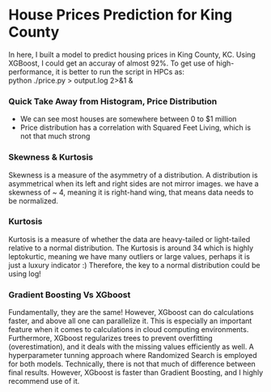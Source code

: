 # House Prices Prediction for King County  
In here, I built a model to predict housing prices in King County, KC. Using XGBoost, I could get an accuray of almost 92%.
To get use of high-performance, it is better to run the script in HPCs as:  
python ./price.py > output.log 2>&1 &


### Quick Take Away from Histogram, Price Distribution
* We can see most houses are somewhere between 0 to $1 million
* Price distribution has a correlation with Squared Feet Living, which is not that much strong

### Skewness & Kurtosis
Skewness is a measure of the asymmetry of a distribution. A distribution is asymmetrical when its left and right sides are not mirror images. we have a skewness of ~ 4, meaning it is right-hand wing, that means data needs to be normalized.

### Kurtosis
Kurtosis is a measure of whether the data are heavy-tailed or light-tailed relative to a normal distribution. The Kurtosis is around 34 which is highly leptokurtic, meaning we have many outliers or large values, perhaps it is just a luxury indicator :) Therefore, the key to a normal distribution could be using log!

###  Gradient Boosting Vs XGboost
Fundamentally, they are the same! However, XGboost can do calculations faster, and above all one can parallelize it.
This is especially an important feature when it comes to calculations in cloud computing environments. Furthermore, XGboost regularizes trees to prevent overfitting (overestimation), and it deals with the missing values efficiently as well.
A hyperparameter tunning approach where Randomized Search is employed for both models. Technically, there is not that much of difference between final results. However, XGboost is faster than Gradient Boosting, and I highly recommend use of it.
